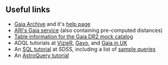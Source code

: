 
## Useful links

- [Gaia Archive](https://gea.esac.esa.int/archive/) and it's [help page](http://gea.esac.esa.int/archive-help/index.html)
- [ARI's Gaia service](http://gaia.ari.uni-heidelberg.de/tap.html) (also containing pre-computed distances)
- [Table information for the Gaia DR2 mock catalog](http://dc.g-vo.org/tableinfo/gdr2mock.main)
- ADQL tutorials at [VizieR](http://tapvizier.u-strasbg.fr/adql/help.html), [Gavo](http://dc.zah.uni-heidelberg.de/__system__/tap/run/examples), and [Gaia in UK](https://www.gaia.ac.uk/data/gaia-data-release-1/adql-cookbook)
- An [SQL tutorial](http://cas.sdss.org/dr7/en/help/howto/search/) at SDSS, including a list of [sample queries](http://cas.sdss.org/dr7/en/help/docs/realquery.asp)
- An [AstroQuery tutorial](http://gea.esac.esa.int/archive-help/tutorials/python_cluster/index.html)



